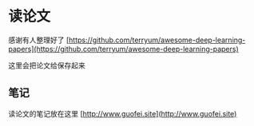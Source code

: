 # 读论文
感谢有人整理好了 [https://github.com/terryum/awesome-deep-learning-papers](https://github.com/terryum/awesome-deep-learning-papers)

这里会把论文给保存起来

## 笔记
读论文的笔记放在这里 [http://www.guofei.site](http://www.guofei.site)